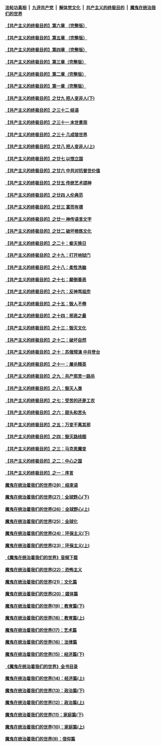 ####  [法轮功真相](../../../../basic/blob/master/README.md?t=06070731) &nbsp;|&nbsp; [九评共产党](../../../../9ping.md/blob/master/README.md?t=06070731) &nbsp;|&nbsp; [解体党文化](../../../../jtdwh.md/blob/master/README.md?t=06070731)  &nbsp;|&nbsp; [共产主义的终极目的](../../../../gczydzjmd.md/blob/master/README.md?t=06070731) &nbsp;|&nbsp; [魔鬼在统治我们的世界](../../../../mgztzwmdsj.md/blob/master/README.md?t=06070731) 

#### [【共产主义的终极目的】第六章 （完整版）](../pages/nsc422/n11428913.md?t=06070731) 

#### [【共产主义的终极目的】第五章 （完整版）](../pages/nsc422/n11428912.md?t=06070731) 

#### [【共产主义的终极目的】第四章 （完整版）](../pages/nsc422/n11428907.md?t=06070731) 

#### [【共产主义的终极目的】第三章（完整版）](../pages/nsc422/n11428848.md?t=06070731) 

#### [【共产主义的终极目的】第二章（完整版）](../pages/nsc422/n11428831.md?t=06070731) 

#### [【共产主义的终极目的】第一章（完整版）](../pages/nsc422/n11417651.md?t=06070731) 

#### [【共产主义的终极目的】之廿九 把人变非人(下)](../pages/nsc422/n11344140.md?t=06070731) 

#### [【共产主义的终极目的】之三十二 结语](../pages/nsc422/n11360535.md?t=06070731) 

#### [【共产主义的终极目的】之三十一 末世景观](../pages/nsc422/n11351129.md?t=06070731) 

#### [【共产主义的终极目的】之三十 几成狼世界](../pages/nsc422/n11348280.md?t=06070731) 

#### [【共产主义的终极目的】之廿八 把人变非人(上)](../pages/nsc422/n11340492.md?t=06070731) 

#### [【共产主义的终极目的】之廿七 以恨立国](../pages/nsc422/n11336944.md?t=06070731) 

#### [【共产主义的终极目的】之廿六 中共对抗普世价值](../pages/nsc422/n11324785.md?t=06070731) 

#### [【共产主义的终极目的】之廿五 传统艺术颂神](../pages/nsc422/n11296396.md?t=06070731) 

#### [【共产主义的终极目的】之廿四 人伦典范](../pages/nsc422/n11296397.md?t=06070731) 

#### [【共产主义的终极目的】之廿三 富而有德](../pages/nsc422/n11283598.md?t=06070731) 

#### [【共产主义的终极目的】之廿一 神传语言文字](../pages/nsc422/n11263265.md?t=06070731) 

#### [【共产主义的终极目的】之廿二 破坏修炼文化](../pages/nsc422/n11245728.md?t=06070731) 

#### [【共产主义的终极目的】之二十：偷天换日](../pages/nsc422/n11238846.md?t=06070731) 

#### [【共产主义的终极目的】之十九：打开地狱门](../pages/nsc422/n11206376.md?t=06070731) 

#### [【共产主义的终极目的】之十八：柔性洗脑](../pages/nsc422/n11199994.md?t=06070731) 

#### [【共产主义的终极目的】之十七：颠倒善恶](../pages/nsc422/n11179782.md?t=06070731) 

#### [【共产主义的终极目的】之十六：反神骂祖宗](../pages/nsc422/n11166798.md?t=06070731) 

#### [【共产主义的终极目的】之十五：毁人不倦](../pages/nsc422/n11166792.md?t=06070731) 

#### [【共产主义的终极目的】之十四：邪恶之最](../pages/nsc422/n11150249.md?t=06070731) 

#### [【共产主义的终极目的】之十三：毁灭文化](../pages/nsc422/n11135227.md?t=06070731) 

#### [【共产主义的终极目的】之十二：破坏自然](../pages/nsc422/n11135214.md?t=06070731) 

#### [【共产主义的终极目的】之十：苏俄预演 中共登台](../pages/nsc422/n11118424.md?t=06070731) 

#### [【共产主义的终极目的】之十一：屠杀精英](../pages/nsc422/n11118442.md?t=06070731) 

#### [【共产主义的终极目的】之九：共产邪灵一路杀](../pages/nsc422/n11114139.md?t=06070731) 

#### [【共产主义的终极目的】之八：毁灭人类](../pages/nsc422/n11108503.md?t=06070731) 

#### [【共产主义的终极目的】之七：受苦的还是工农](../pages/nsc422/n11101809.md?t=06070731) 

#### [【共产主义的终极目的】之六：甜头和苦头](../pages/nsc422/n11096971.md?t=06070731) 

#### [【共产主义的终极目的】之五：万变不离其邪](../pages/nsc422/n11091285.md?t=06070731) 

#### [【共产主义的终极目的】之四：毁灭路线图](../pages/nsc422/n11086284.md?t=06070731) 

#### [【共产主义的终极目的】之三：马克思魔变](../pages/nsc422/n11061941.md?t=06070731) 

#### [【共产主义的终极目的】之二：中心之国](../pages/nsc422/n11047728.md?t=06070731) 

#### [【共产主义的终极目的】之一：序言](../pages/nsc422/n11086077.md?t=06070731) 

#### [魔鬼在统治着我们的世界(28)：结束语](../pages/nsc422/n10936246.md?t=06070731) 

#### [魔鬼在统治着我们的世界(27)：全球野心(下)](../pages/nsc422/n10928319.md?t=06070731) 

#### [魔鬼在统治着我们的世界(26)：全球野心(上)](../pages/nsc422/n10900318.md?t=06070731) 

#### [魔鬼在统治着我们的世界(25)：全球化](../pages/nsc422/n10788205.md?t=06070731) 

#### [魔鬼在统治着我们的世界(24)：环保主义(下)](../pages/nsc422/n10695307.md?t=06070731) 

#### [魔鬼在统治着我们的世界(23)：环保主义(上)](../pages/nsc422/n10688613.md?t=06070731) 

#### [《魔鬼在统治着我们的世界》音频下载](../pages/nsc422/n10635553.md?t=06070731) 

#### [魔鬼在统治着我们的世界(22)：恐怖主义](../pages/nsc422/n10614727.md?t=06070731) 

#### [魔鬼在统治着我们的世界(21)：文化篇](../pages/nsc422/n10597706.md?t=06070731) 

#### [魔鬼在统治着我们的世界(20)：媒体篇](../pages/nsc422/n10586579.md?t=06070731) 

#### [魔鬼在统治着我们的世界(19)：教育篇(下)](../pages/nsc422/n10564808.md?t=06070731) 

#### [魔鬼在统治着我们的世界(18)：教育篇(上)](../pages/nsc422/n10526970.md?t=06070731) 

#### [魔鬼在统治着我们的世界(17)：艺术篇](../pages/nsc422/n10499093.md?t=06070731) 

#### [魔鬼在统治着我们的世界(16)：法律篇](../pages/nsc422/n10485969.md?t=06070731) 

#### [魔鬼在统治着我们的世界(15)：经济篇(下)](../pages/nsc422/n10469975.md?t=06070731) 

#### [《魔鬼在统治着我们的世界》全书目录](../pages/nsc422/n10464261.md?t=06070731) 

#### [魔鬼在统治着我们的世界(14)：经济篇(上)](../pages/nsc422/n10457370.md?t=06070731) 

#### [魔鬼在统治着我们的世界(13)：政治篇(下)](../pages/nsc422/n10448270.md?t=06070731) 

#### [魔鬼在统治着我们的世界(12)：政治篇(上)](../pages/nsc422/n10444576.md?t=06070731) 

#### [魔鬼在统治着我们的世界(11)：家庭篇(下)](../pages/nsc422/n10440961.md?t=06070731) 

#### [魔鬼在统治着我们的世界(10)：家庭篇(上)](../pages/nsc422/n10435448.md?t=06070731) 

#### [魔鬼在统治着我们的世界(9)：信仰篇](../pages/nsc422/n10432159.md?t=06070731) 

